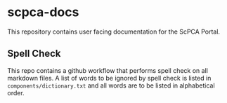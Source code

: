 # scpca-docs

This repository contains user facing documentation for the ScPCA Portal. 

## Spell Check 

This repo contains a github workflow that performs spell check on all markdown files. 
A list of words to be ignored by spell check is listed in `components/dictionary.txt` and all words are to be listed in alphabetical order. 